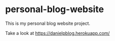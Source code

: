 # personal-blog-website

This is my personal blog website project. 

Take a look at https://danielpblog.herokuapp.com/
